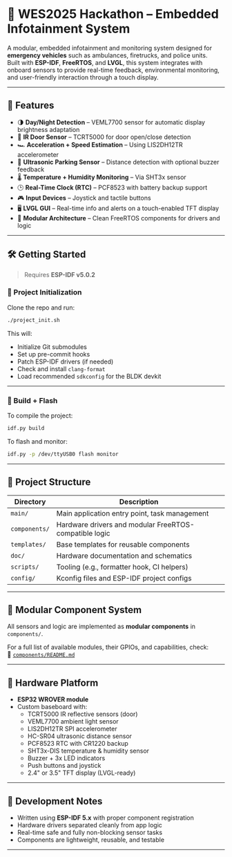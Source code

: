 # 🚨 WES2025 Hackathon – Embedded Infotainment System

A modular, embedded infotainment and monitoring system designed for **emergency vehicles** such as ambulances, firetrucks, and police units.  
Built with **ESP-IDF**, **FreeRTOS**, and **LVGL**, this system integrates with onboard sensors to provide real-time feedback, environmental monitoring, and user-friendly interaction through a touch display.

---

## 🚀 Features

- 🌗 **Day/Night Detection** – VEML7700 sensor for automatic display brightness adaptation
- 🚪 **IR Door Sensor** – TCRT5000 for door open/close detection
- 🏎️ **Acceleration + Speed Estimation** – Using LIS2DH12TR accelerometer
- 📏 **Ultrasonic Parking Sensor** – Distance detection with optional buzzer feedback
- 🌡️ **Temperature + Humidity Monitoring** – Via SHT3x sensor
- 🕒 **Real-Time Clock (RTC)** – PCF8523 with battery backup support
- 🎮 **Input Devices** – Joystick and tactile buttons
- 🖥️ **LVGL GUI** – Real-time info and alerts on a touch-enabled TFT display
- 🧩 **Modular Architecture** – Clean FreeRTOS components for drivers and logic

---

## 🛠 Getting Started

> Requires **ESP-IDF v5.0.2**

### 🧰 Project Initialization

Clone the repo and run:

```bash
./project_init.sh
```

This will:

- Initialize Git submodules
- Set up pre-commit hooks
- Patch ESP-IDF drivers (if needed)
- Check and install `clang-format`
- Load recommended `sdkconfig` for the BLDK devkit

---

### 🔨 Build + Flash

To compile the project:

```bash
idf.py build
```

To flash and monitor:

```bash
idf.py -p /dev/ttyUSB0 flash monitor
```

---

## 📁 Project Structure

| Directory     | Description                                            |
| ------------- | ------------------------------------------------------ |
| `main/`       | Main application entry point, task management          |
| `components/` | Hardware drivers and modular FreeRTOS-compatible logic |
| `templates/`  | Base templates for reusable components                 |
| `doc/`        | Hardware documentation and schematics                  |
| `scripts/`    | Tooling (e.g., formatter hook, CI helpers)             |
| `config/`     | Kconfig files and ESP-IDF project configs              |

---

## 🧩 Modular Component System

All sensors and logic are implemented as **modular components** in `components/`.

For a full list of available modules, their GPIOs, and capabilities, check:  
📄 [`components/README.md`](components/README.md)

---

## 🔌 Hardware Platform

- **ESP32 WROVER module**
- Custom baseboard with:
  - TCRT5000 IR reflective sensors (door)
  - VEML7700 ambient light sensor
  - LIS2DH12TR SPI accelerometer
  - HC-SR04 ultrasonic distance sensor
  - PCF8523 RTC with CR1220 backup
  - SHT3x-DIS temperature & humidity sensor
  - Buzzer + 3x LED indicators
  - Push buttons and joystick
  - 2.4" or 3.5" TFT display (LVGL-ready)

---

## 📓 Development Notes

- Written using **ESP-IDF 5.x** with proper component registration
- Hardware drivers separated cleanly from app logic
- Real-time safe and fully non-blocking sensor tasks
- Components are lightweight, reusable, and testable

---
